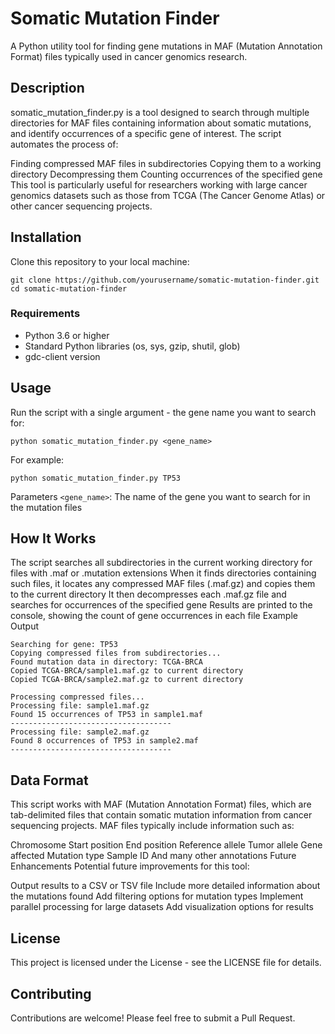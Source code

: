 # Somatic Mutation Finder
A Python utility tool for finding gene mutations in MAF (Mutation Annotation Format) files typically used in cancer genomics research.

## Description
somatic_mutation_finder.py is a tool designed to search through multiple directories for MAF files containing information about somatic mutations, and identify occurrences of a specific gene of interest. The script automates the process of:

Finding compressed MAF files in subdirectories
Copying them to a working directory
Decompressing them
Counting occurrences of the specified gene
This tool is particularly useful for researchers working with large cancer genomics datasets such as those from TCGA (The Cancer Genome Atlas) or other cancer sequencing projects.

## Installation
Clone this repository to your local machine:
```
git clone https://github.com/yourusername/somatic-mutation-finder.git
cd somatic-mutation-finder
```

### Requirements
- Python 3.6 or higher
- Standard Python libraries (os, sys, gzip, shutil, glob)
- gdc-client version

## Usage
Run the script with a single argument - the gene name you want to search for:

``` python somatic_mutation_finder.py <gene_name> ```

For example:

``` python somatic_mutation_finder.py TP53 ```

Parameters
`<gene_name>`: The name of the gene you want to search for in the mutation files
## How It Works
The script searches all subdirectories in the current working directory for files with .maf or .mutation extensions
When it finds directories containing such files, it locates any compressed MAF files (.maf.gz) and copies them to the current directory
It then decompresses each .maf.gz file and searches for occurrences of the specified gene
Results are printed to the console, showing the count of gene occurrences in each file
Example Output
```
Searching for gene: TP53
Copying compressed files from subdirectories...
Found mutation data in directory: TCGA-BRCA
Copied TCGA-BRCA/sample1.maf.gz to current directory
Copied TCGA-BRCA/sample2.maf.gz to current directory

Processing compressed files...
Processing file: sample1.maf.gz
Found 15 occurrences of TP53 in sample1.maf
------------------------------------
Processing file: sample2.maf.gz
Found 8 occurrences of TP53 in sample2.maf
------------------------------------
```

## Data Format
This script works with MAF (Mutation Annotation Format) files, which are tab-delimited files that contain somatic mutation information from cancer sequencing projects. MAF files typically include information such as:

Chromosome
Start position
End position
Reference allele
Tumor allele
Gene affected
Mutation type
Sample ID
And many other annotations
Future Enhancements
Potential future improvements for this tool:

Output results to a CSV or TSV file
Include more detailed information about the mutations found
Add filtering options for mutation types
Implement parallel processing for large datasets
Add visualization options for results
## License
This project is licensed under the  License - see the LICENSE file for details.

## Contributing
Contributions are welcome! Please feel free to submit a Pull Request.








 
